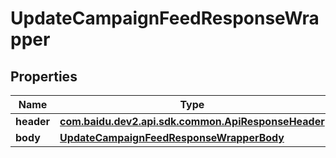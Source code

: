 

# UpdateCampaignFeedResponseWrapper


## Properties

Name | Type | Description | Notes
------------ | ------------- | ------------- | -------------
**header** | [**com.baidu.dev2.api.sdk.common.ApiResponseHeader**](com.baidu.dev2.api.sdk.common.ApiResponseHeader.md) |  |  [optional]
**body** | [**UpdateCampaignFeedResponseWrapperBody**](UpdateCampaignFeedResponseWrapperBody.md) |  |  [optional]



